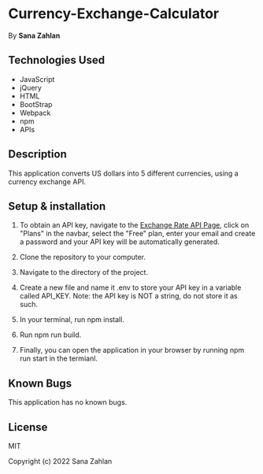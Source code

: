 # Currency-Exchange-Calculator
By **Sana Zahlan** 

## Technologies Used  
* JavaScript 
* jQuery
* HTML
* BootStrap
* Webpack
* npm
* APIs

## Description 
This application converts US dollars into 5 different currencies, using a currency exchange API.

## Setup & installation
1. To obtain an API key, navigate to the [Exchange Rate API Page](https://www.exchangerate-api.com), click on "Plans" in the navbar, select the "Free" plan, enter your email and create a password and your API key will be automatically generated. 

2. Clone the repository to your computer.

3. Navigate to the directory of the project.

4. Create a new file and name it .env to store your API key in a variable called API_KEY. Note: the API key is NOT a string, do not store it as such.

5. In your terminal, run npm install.

6. Run npm run build. 

7. Finally, you can open the application in your browser by running npm run start in the termianl.

## Known Bugs
This application has no known bugs.

## License 
MIT 

Copyright (c) 2022 Sana Zahlan 

